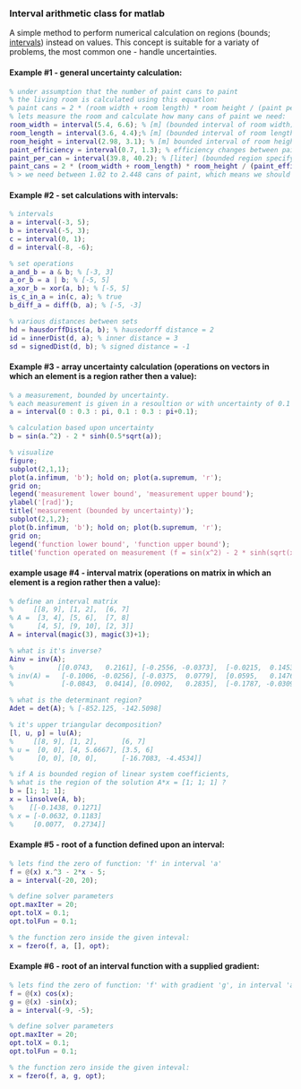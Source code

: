 ### Interval arithmetic class for matlab
A simple method to perform numerical calculation on regions (bounds; [intervals](https://en.wikipedia.org/wiki/Interval_arithmetic)) instead on values.
This concept is suitable for a variaty of problems, the most common one - handle uncertainties.

#### Example #1 - general uncertainty calculation:
```matlab
% under assumption that the number of paint cans to paint
% the living room is calculated using this equatlon:
% paint cans = 2 * (room width + room length) * room height / (paint per can * paint efficiency)
% lets measure the room and calculate how many cans of paint we need:
room_width = interval(5.4, 6.6); % [m] (bounded interval of room width)
room_length = interval(3.6, 4.4);% [m] (bounded interval of room length)
room_height = interval(2.98, 3.1); % [m] bounded interval of room height)
paint_efficiency = interval(0.7, 1.3); % efficiency changes between painters (amature vs. professional)
paint_per_can = interval(39.8, 40.2); % [liter] (bounded region specifying amount of paint in a can)
paint_cans = 2 * (room_width + room_length) * room_height / (paint_efficiency * paint_per_can);
% > we need between 1.02 to 2.448 cans of paint, which means we should buy 3 cans!
```

#### Example #2 - set calculations with intervals:
```matlab
% intervals
a = interval(-3, 5);
b = interval(-5, 3);
c = interval(0, 1);
d = interval(-8, -6);

% set operations
a_and_b = a & b; % [-3, 3]
a_or_b = a | b; % [-5, 5]
a_xor_b = xor(a, b); % [-5, 5]
is_c_in_a = in(c, a); % true
b_diff_a = diff(b, a); % [-5, -3]

% various distances between sets
hd = hausdorffDist(a, b); % hausedorff distance = 2
id = innerDist(d, a); % inner distance = 3
sd = signedDist(d, b); % signed distance = -1
```

#### Example #3 - array uncertainty calculation (operations on vectors in which an element is a region rather then a value):
```matlab
% a measurement, bounded by uncertainty.
% each measurement is given in a resoultion or with uncertainty of 0.1
a = interval(0 : 0.3 : pi, 0.1 : 0.3 : pi+0.1);

% calculation based upon uncertainty
b = sin(a.^2) - 2 * sinh(0.5*sqrt(a));

% visualize
figure;
subplot(2,1,1);
plot(a.infimum, 'b'); hold on; plot(a.supremum, 'r');
grid on;
legend('measurement lower bound', 'measurement upper bound');
ylabel('[rad]');
title('measurement (bounded by uncertainty)');
subplot(2,1,2);
plot(b.infimum, 'b'); hold on; plot(b.supremum, 'r');
grid on;
legend('function lower bound', 'function upper bound');
title('function operated on measurement (f = sin(x^2) - 2 * sinh(sqrt(x) / 2))');
```

#### example usage #4 - interval matrix (operations on matrix in which an element is a region rather then a value):
```matlab
% define an interval matrix
%     [[8, 9], [1, 2],  [6, 7]
% A =  [3, 4], [5, 6],  [7, 8]
%      [4, 5], [9, 10], [2, 3]]
A = interval(magic(3), magic(3)+1);

% what is it's inverse?
Ainv = inv(A);
%           [[0.0743,   0.2161], [-0.2556, -0.0373],  [-0.0215,  0.1453]
% inv(A) =   [-0.1006, -0.0256], [-0.0375,  0.0779],  [0.0595,   0.1476]
%            [-0.0843,  0.0414], [0.0902,   0.2835],  [-0.1787, -0.0309]]

% what is the determinant region?
Adet = det(A); % [-852.125, -142.5098]

% it's upper triangular decomposition?
[l, u, p] = lu(A);
%     [[8, 9], [1, 2],      [6, 7]
% u =  [0, 0], [4, 5.6667], [3.5, 6]
%      [0, 0], [0, 0],      [-16.7083, -4.4534]]

% if A is bounded region of linear system coefficients,
% what is the region of the solution A*x = [1; 1; 1] ?
b = [1; 1; 1];
x = linsolve(A, b);
%    [[-0.1438, 0.1271]
% x = [-0.0632, 0.1183]
%     [0.0077,  0.2734]]
```


#### Example #5 - root of a function defined upon an interval:
```matlab
% lets find the zero of function: 'f' in interval 'a'
f = @(x) x.^3 - 2*x - 5;
a = interval(-20, 20);

% define solver parameters
opt.maxIter = 20;
opt.tolX = 0.1;
opt.tolFun = 0.1;

% the function zero inside the given inteval:
x = fzero(f, a, [], opt);
```

#### Example #6 - root of an interval function with a supplied gradient:
```matlab
% lets find the zero of function: 'f' with gradient 'g', in interval 'a'
f = @(x) cos(x);
g = @(x) -sin(x);
a = interval(-9, -5);

% define solver parameters
opt.maxIter = 20;
opt.tolX = 0.1;
opt.tolFun = 0.1;

% the function zero inside the given inteval:
x = fzero(f, a, g, opt);
```

